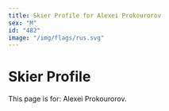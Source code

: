 ```yaml
---
title: Skier Profile for Alexei Prokourorov
sex: "M"
id: "482"
image: "/img/flags/rus.svg" 
---
```


# Skier Profile

This page is for: Alexei Prokourorov.
    